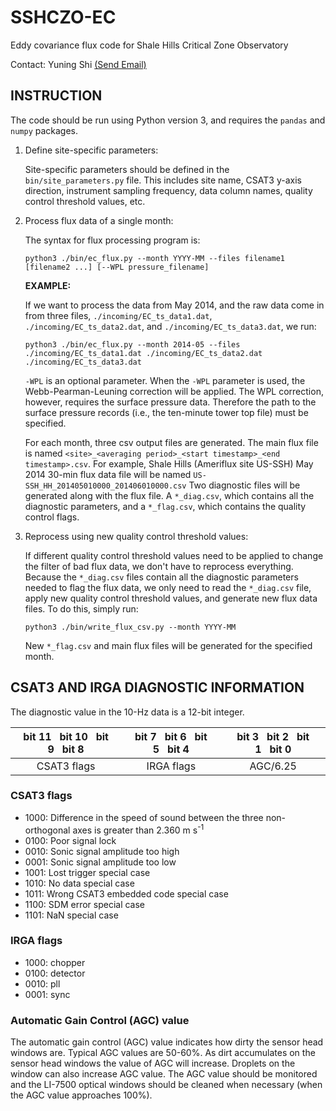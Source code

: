 # SSHCZO-EC

Eddy covariance flux code for Shale Hills Critical Zone Observatory

Contact: Yuning Shi [(Send Email)](mailto:yshi@psu.edu)

## INSTRUCTION

The code should be run using Python version 3, and requires the `pandas` and `numpy` packages.

1. Define site-specific parameters:

   Site-specific parameters should be defined in the `bin/site_parameters.py` file.
   This includes site name, CSAT3 y-axis direction, instrument sampling frequency, data column names, quality control threshold values, etc.

2. Process flux data of a single month:

   The syntax for flux processing program is:
   ```shell
   python3 ./bin/ec_flux.py --month YYYY-MM --files filename1 [filename2 ...] [--WPL pressure_filename]
   ```

   **EXAMPLE:**

   If we want to process the data from May 2014, and the raw data come in from three files, `./incoming/EC_ts_data1.dat`, `./incoming/EC_ts_data2.dat`, and `./incoming/EC_ts_data3.dat`, we run:
   ```shell
   python3 ./bin/ec_flux.py --month 2014-05 --files ./incoming/EC_ts_data1.dat ./incoming/EC_ts_data2.dat ./incoming/EC_ts_data3.dat
   ```
   `-WPL` is an optional parameter.
   When the `-WPL` parameter is used, the Webb-Pearman-Leuning correction will be applied.
   The WPL correction, however, requires the surface pressure data.
   Therefore the path to the surface pressure records (i.e., the ten-minute tower top file) must be specified.

   For each month, three csv output files are generated.
   The main flux file is named `<site>_<averaging period>_<start timestamp>_<end timestamp>.csv`.
   For example, Shale Hills (Ameriflux site US-SSH) May 2014 30-min flux data file will be named `US-SSH_HH_201405010000_201406010000.csv`
   Two diagnostic files will be generated along with the flux file.
   A `*_diag.csv`, which contains all the diagnostic parameters, and a `*_flag.csv`, which contains the quality control flags.

3. Reprocess using new quality control threshold values:

   If different quality control threshold values need to be applied to change the filter of bad flux data, we don't have to reprocess everything.
   Because the `*_diag.csv` files contain all the diagnostic parameters needed to flag the flux data, we only need to read the `*_diag.csv` file, apply new quality control threshold values, and generate new flux data files.
   To do this, simply run:
   ```shell
   python3 ./bin/write_flux_csv.py --month YYYY-MM
   ```

   New `*_flag.csv` and main flux files will be generated for the specified month.


## CSAT3 AND IRGA DIAGNOSTIC INFORMATION

The diagnostic value in the 10-Hz data is a 12-bit integer.

bit 11&nbsp;&nbsp;&nbsp;bit 10&nbsp;&nbsp;&nbsp;bit 9&nbsp;&nbsp;&nbsp;bit 8|bit 7&nbsp;&nbsp;&nbsp;bit 6&nbsp;&nbsp;&nbsp;bit 5&nbsp;&nbsp;&nbsp;bit 4|bit 3&nbsp;&nbsp;&nbsp;bit 2&nbsp;&nbsp;&nbsp;bit 1&nbsp;&nbsp;&nbsp;bit 0
:--------------------------:|:------------------------:|:------------------------:
CSAT3 flags|IRGA flags|AGC/6.25


### CSAT3 flags

* 1000: Difference in the speed of sound between the three non-orthogonal axes is greater than 2.360&nbsp;m&nbsp;s<sup>-1</sup>
* 0100: Poor signal lock
* 0010: Sonic signal amplitude too high
* 0001: Sonic signal amplitude too low
* 1001: Lost trigger special case
* 1010: No data special case
* 1011: Wrong CSAT3 embedded code special case
* 1100: SDM error special case
* 1101: NaN special case

### IRGA flags

* 1000: chopper
* 0100: detector
* 0010: pll
* 0001: sync

### Automatic Gain Control (AGC) value

The automatic gain control (AGC) value indicates how dirty the sensor head windows are.
Typical AGC values are 50-60%.
As dirt accumulates on the sensor head windows the value of AGC will increase.
Droplets on the window can also increase AGC value.
The AGC value should be monitored and the LI-7500 optical windows should be cleaned when necessary (when the AGC value approaches 100%).
